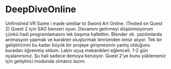 # DeepDiveOnline
Unfinished VR Game i made similiar to Sword Art Online. (Tested on Quest 2) Quest 2 için SAO benzeri oyun. Devamını getirmeyi düşünmüyorum çünkü hadi programlamasını tek başıma hallettim. Blender vb. yazılımlarda animasyon yapmak ve karakter oluşturmak ömrümden ömür alıyor. Tek bir geliştiricinin bu kadar büyük bir projeye girişmesinin yanlış olduğunu buradan öğrenmiş oldum. Lakin uçuş mekanikleri eğlenceli. 1-2 gün oyalanırsınız. Şu hali sadece demoya benziyor. Quest 2'ye bunu yüklemeniz için geliştirici modunda olmanız lazım.
